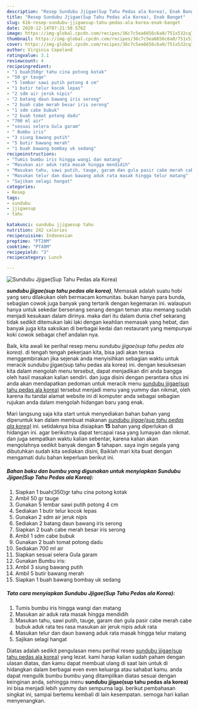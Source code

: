 ```yaml
---
description: "Resep Sundubu Jjigae(Sup Tahu Pedas ala Korea), Enak Banget"
title: "Resep Sundubu Jjigae(Sup Tahu Pedas ala Korea), Enak Banget"
slug: 616-resep-sundubu-jjigaesup-tahu-pedas-ala-korea-enak-banget
date: 2020-12-14T07:21:50.576Z
image: https://img-global.cpcdn.com/recipes/36c7c5ea6656c6a0/751x532cq70/sundubu-jjigaesup-tahu-pedas-ala-korea-foto-resep-utama.jpg
thumbnail: https://img-global.cpcdn.com/recipes/36c7c5ea6656c6a0/751x532cq70/sundubu-jjigaesup-tahu-pedas-ala-korea-foto-resep-utama.jpg
cover: https://img-global.cpcdn.com/recipes/36c7c5ea6656c6a0/751x532cq70/sundubu-jjigaesup-tahu-pedas-ala-korea-foto-resep-utama.jpg
author: Virginia Copeland
ratingvalue: 3.1
reviewcount: 4
recipeingredient:
- "1 buah350gr tahu cina potong kotak"
- "50 gr tauge"
- "5 lembar sawi putih potong 4 cm"
- "1 butir telur kocok lepas"
- "2 sdm air jeruk nipis"
- "2 batang daun bawang iris serong"
- "2 buah cabe merah besar iris serong"
- "1 sdm cabe bubuk"
- "2 buah tomat potong dadu"
- "700 ml air"
- "sesuai selera Gula garam"
- " Bumbu iris"
- "3 siung bawang putih"
- "5 butir bawang merah"
- "1 buah bawang bombay uk sedang"
recipeinstructions:
- "Tumis bumbu iris hingga wangi dan matang"
- "Masukan air aduk rata masak hingga mendidih"
- "Masukan tahu, sawi putih, tauge, garam dan gula pasir cabe merah cabe bubuk aduk rata tes rasa masukan air jeruk nipis aduk rata"
- "Masukan telur dan daun bawang aduk rata masak hingga telur matang"
- "Sajikan selagi hangat"
categories:
- Resep
tags:
- sundubu
- jjigaesup
- tahu

katakunci: sundubu jjigaesup tahu 
nutrition: 242 calories
recipecuisine: Indonesian
preptime: "PT20M"
cooktime: "PT48M"
recipeyield: "3"
recipecategory: Lunch

---
```



![Sundubu Jjigae(Sup Tahu Pedas ala Korea)](https://img-global.cpcdn.com/recipes/36c7c5ea6656c6a0/751x532cq70/sundubu-jjigaesup-tahu-pedas-ala-korea-foto-resep-utama.jpg)

<b><i>sundubu jjigae(sup tahu pedas ala korea)</i></b>, Memasak adalah suatu hobi yang seru dilakukan oleh bermacam komunitas. bukan hanya para bunda, sebagian cowok juga banyak yang tertarik dengan kegemaran ini. walaupun hanya untuk sekedar bersenang senang dengan teman atau memang sudah menjadi kesukaan dalam dirinya. maka dari itu dalam dunia chef sekarang tidak sedikit ditemukan laki laki dengan keahlian memasak yang hebat, dan banyak juga kita saksikan di berbagai kedai dan restaurant yang mempunyai koki cowok sebagai chef andalan nya.



Baik, kita awali ke perihal resep menu <i>sundubu jjigae(sup tahu pedas ala korea)</i>. di tengah tengah pekerjaan kita, bisa jadi akan terasa menggembirakan jika sejenak anda menyisihkan sebagian waktu untuk meracik sundubu jjigae(sup tahu pedas ala korea) ini. dengan kesuksesan kita dalam mengolah menu tersebut, dapat menjadikan diri anda bangga oleh hasil masakan kalian sendiri. dan juga disini dengan perantara situs ini anda akan mendapatkan pedoman untuk meracik menu <u>sundubu jjigae(sup tahu pedas ala korea)</u> tersebut menjadi menu yang yummy dan nikmat, oleh karena itu tandai alamat website ini di komputer anda sebagai sebagian rujukan anda dalam mengolah hidangan baru yang enak.


Mari langsung saja kita start untuk menyediakan bahan bahan yang diperuntuk kan dalam membuat makanan <u><i>sundubu jjigae(sup tahu pedas ala korea)</i></u> ini. setidaknya bisa disiapkan <b>15</b> bahan yang diperlukan di hidangan ini. agar berikutnya dapat tercapai rasa yang lumayan dan nikmat. dan juga sempatkan waktu kalian sebentar, karena kalian akan mengolahnya sedikit banyak dengan <b>5</b> tahapan. saya ingin segala yang dibutuhkan sudah kita sediakan disini, Baiklah mari kita buat dengan mengamati dulu bahan keperluan berikut ini.

<!--inarticleads1-->

##### Bahan baku dan bumbu yang digunakan untuk menyiapkan Sundubu Jjigae(Sup Tahu Pedas ala Korea):

1. Siapkan 1 buah(350)gr tahu cina potong kotak
1. Ambil 50 gr tauge
1. Gunakan 5 lembar sawi putih potong 4 cm
1. Sediakan 1 butir telur kocok lepas
1. Gunakan 2 sdm air jeruk nipis
1. Sediakan 2 batang daun bawang iris serong
1. Siapkan 2 buah cabe merah besar iris serong
1. Ambil 1 sdm cabe bubuk
1. Gunakan 2 buah tomat potong dadu
1. Sediakan 700 ml air
1. Siapkan sesuai selera Gula garam
1. Gunakan  Bumbu iris:
1. Ambil 3 siung bawang putih
1. Ambil 5 butir bawang merah
1. Siapkan 1 buah bawang bombay uk sedang




<!--inarticleads2-->

##### Tata cara menyiapkan Sundubu Jjigae(Sup Tahu Pedas ala Korea):

1. Tumis bumbu iris hingga wangi dan matang
1. Masukan air aduk rata masak hingga mendidih
1. Masukan tahu, sawi putih, tauge, garam dan gula pasir cabe merah cabe bubuk aduk rata tes rasa masukan air jeruk nipis aduk rata
1. Masukan telur dan daun bawang aduk rata masak hingga telur matang
1. Sajikan selagi hangat




Diatas adalah sedikit pengulasan menu perihal resep <u>sundubu jjigae(sup tahu pedas ala korea)</u> yang lezat. kami harap kalian sudah paham dengan ulasan diatas, dan kamu dapat membuat ulang di saat lain untuk di hidangkan dalam berbagai even even keluarga atau sahabat kamu. anda dapat mengulik bumbu bumbu yang ditampilkan diatas sesuai dengan keinginan anda, sehingga menu <b>sundubu jjigae(sup tahu pedas ala korea)</b> ini bisa menjadi lebih yummy dan sempurna lagi. berikut pembahasan singkat ini, sampai bertemu kembali di lain kesempatan. semoga hari kalian menyenangkan.
